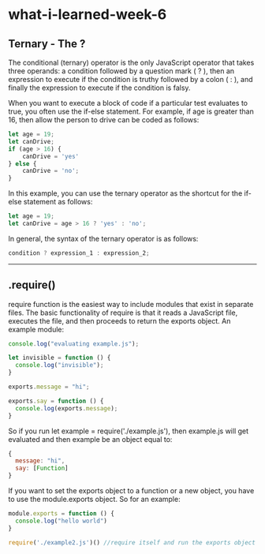 # what-i-learned-week-6

## Ternary - The ?

The conditional (ternary) operator is the only JavaScript operator that takes three operands: a condition followed by a question mark ( ? ), then an expression to execute if the condition is truthy followed by a colon ( : ), and finally the expression to execute if the condition is falsy.

When you want to execute a block of code if a particular test evaluates to true, you often use the if-else statement. For example, if age is greater than 16, then allow the person to drive can be coded as follows:

````javascript
let age = 19;
let canDrive;
if (age > 16) {
    canDrive = 'yes'
} else {
    canDrive = 'no';
}
````
In this example, you can use the ternary operator as the shortcut for the if-else statement as follows:

````javascript
let age = 19;
let canDrive = age > 16 ? 'yes' : 'no';
````

In general, the syntax of the ternary operator is as follows:

````javascript
condition ? expression_1 : expression_2;
````
----------

## .require()

require function is the easiest way to include modules that exist in separate files. The basic functionality of require is that it reads a JavaScript file, executes the file, and then proceeds to return the exports object. An example module:

````javascript
console.log("evaluating example.js");

let invisible = function () {
  console.log("invisible");
}

exports.message = "hi";

exports.say = function () {
  console.log(exports.message);
}
````
So if you run let example = require('./example.js'), then example.js will get evaluated and then example be an object equal to:

````javascript
{
  message: "hi",
  say: [Function]
}
````

If you want to set the exports object to a function or a new object, you have to use the module.exports object. So for an example:

````javascript
module.exports = function () {
  console.log("hello world")
}

require('./example2.js')() //require itself and run the exports object
````